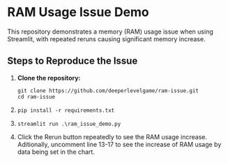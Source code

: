 # RAM Usage Issue Demo

This repository demonstrates a memory (RAM) usage issue when using Streamlit, with repeated reruns causing significant memory increase. 

## Steps to Reproduce the Issue

1. **Clone the repository:**
   ```
   git clone https://github.com/deeperlevelgame/ram-issue.git
   cd ram-issue
2. ```
   pip install -r requirements.txt
3. ```
   streamlit run .\ram_issue_demo.py
4. Click the Rerun button repeatedly to see the RAM usage increase. Aditionally, uncomment line 13-17 to see the increase of RAM usage by data being set in the chart.
